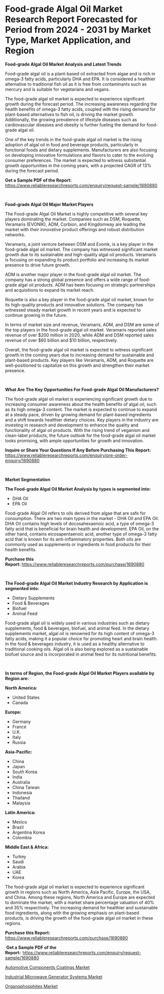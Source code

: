 <p><h1>Food-grade Algal Oil Market Research Report Forecasted for Period from 2024 -  2031 by Market Type, Market Application, and Region</h1></p><p><strong>Food-grade Algal Oil Market Analysis and Latest Trends</strong></p>
<p><p>Food-grade algal oil is a plant-based oil extracted from algae and is rich in omega-3 fatty acids, particularly DHA and EPA. It is considered a healthier alternative to traditional fish oil as it is free from contaminants such as mercury and is suitable for vegetarians and vegans.</p><p>The food-grade algal oil market is expected to experience significant growth during the forecast period. The increasing awareness regarding the health benefits of omega-3 fatty acids, coupled with the rising demand for plant-based alternatives to fish oil, is driving the market growth. Additionally, the growing prevalence of lifestyle diseases such as cardiovascular diseases and obesity is further fueling the demand for food-grade algal oil.</p><p>One of the key trends in the food-grade algal oil market is the rising adoption of algal oil in food and beverage products, particularly in functional foods and dietary supplements. Manufacturers are also focusing on developing innovative formulations and flavors to cater to the evolving consumer preferences. The market is expected to witness substantial growth opportunities in the coming years, with a projected CAGR of 13% during the forecast period.</p></p>
<p><strong>Get a Sample PDF of the Report:&nbsp;</strong> <a href="https://www.reliableresearchreports.com/enquiry/request-sample/1690880">https://www.reliableresearchreports.com/enquiry/request-sample/1690880</a></p>
<p>&nbsp;</p>
<p><strong>Food-grade Algal Oil Major Market Players</strong></p>
<p><p>The Food-grade Algal Oil Market is highly competitive with several key players dominating the market. Companies such as DSM, Roquette, Veramaris (EVONIK), ADM, Corbion, and Kingdomway are leading the market with their innovative product offerings and robust distribution networks.</p><p>Veramaris, a joint venture between DSM and Evonik, is a key player in the food-grade algal oil market. The company has witnessed significant market growth due to its sustainable and high-quality algal oil products. Veramaris is focusing on expanding its product portfolio and increasing its market presence to drive future growth.</p><p>ADM is another major player in the food-grade algal oil market. The company has a strong global presence and offers a wide range of food-grade algal oil products. ADM has been focusing on strategic partnerships and acquisitions to expand its market reach.</p><p>Roquette is also a key player in the food-grade algal oil market, known for its high-quality products and innovative solutions. The company has witnessed steady market growth in recent years and is expected to continue growing in the future.</p><p>In terms of market size and revenue, Veramaris, ADM, and DSM are some of the top players in the food-grade algal oil market. Veramaris reported sales revenue of over $200 million in 2020, while ADM and DSM reported sales revenue of over $60 billion and $10 billion, respectively.</p><p>Overall, the food-grade algal oil market is expected to witness significant growth in the coming years due to increasing demand for sustainable and plant-based products. Key players like Veramaris, ADM, and Roquette are well-positioned to capitalize on this growth and strengthen their market presence.</p></p>
<p>&nbsp;</p>
<p><strong>What Are The Key Opportunities For Food-grade Algal Oil Manufacturers?</strong></p>
<p><p>The food-grade algal oil market is experiencing significant growth due to increasing consumer awareness about the health benefits of algal oil, such as its high omega-3 content. The market is expected to continue to expand at a steady pace, driven by growing demand for plant-based ingredients and a shift towards healthier dietary choices. Key players in the industry are investing in research and development to enhance the quality and functionality of algal oil products. With the rising trend of veganism and clean-label products, the future outlook for the food-grade algal oil market looks promising, with ample opportunities for growth and innovation.</p></p>
<p><strong>Inquire or Share Your Questions If Any Before Purchasing This Report:</strong> <a href="https://www.reliableresearchreports.com/enquiry/pre-order-enquiry/1690880">https://www.reliableresearchreports.com/enquiry/pre-order-enquiry/1690880</a></p>
<p>&nbsp;</p>
<p><strong>Market Segmentation</strong></p>
<p><strong>The Food-grade Algal Oil Market Analysis by types is segmented into:</strong></p>
<p><ul><li>DHA Oil</li><li>EPA Oil</li></ul></p>
<p><p>Food-grade Algal Oil refers to oils derived from algae that are safe for consumption. There are two main types in the market - DHA Oil and EPA Oil. DHA Oil contains high levels of docosahexaenoic acid, a type of omega-3 fatty acid that is beneficial for brain health and development. EPA Oil, on the other hand, contains eicosapentaenoic acid, another type of omega-3 fatty acid that is known for its anti-inflammatory properties. Both oils are commonly used as supplements or ingredients in food products for their health benefits.</p></p>
<p><strong>Purchase this Report:&nbsp;</strong><a href="https://www.reliableresearchreports.com/purchase/1690880">https://www.reliableresearchreports.com/purchase/1690880</a></p>
<p>&nbsp;</p>
<p><strong>The Food-grade Algal Oil Market Industry Research by Application is segmented into:</strong></p>
<p><ul><li>Dietary Supplements</li><li>Food & Beverages</li><li>Biofuel</li><li>Animal Feed</li></ul></p>
<p><p>Food-grade algal oil is widely used in various industries such as dietary supplements, food & beverages, biofuel, and animal feed. In the dietary supplements market, algal oil is renowned for its high content of omega-3 fatty acids, making it a popular choice for promoting heart and brain health. In the food & beverages industry, it is used as a healthy alternative to traditional cooking oils. Algal oil is also being explored as a sustainable biofuel source and is incorporated in animal feed for its nutritional benefits.</p></p>
<p>&nbsp;</p>
<p><strong>In terms of Region, the Food-grade Algal Oil Market Players available by Region are:</strong></p>
<p>
    <p> <strong> North America: </strong>
        <ul>
            <li>United States</li>
            <li>Canada</li>
        </ul>
        </p> 
    <p> <strong> Europe: </strong>
        <ul>
            <li>Germany</li>
            <li>France</li>
            <li>U.K.</li>
            <li>Italy</li>
            <li>Russia</li>
        </ul>
        </p> 
    <p> <strong> Asia-Pacific: </strong>
        <ul>
            <li>China</li>
            <li>Japan</li>
            <li>South Korea</li>
            <li>India</li>
            <li>Australia</li>
            <li>China Taiwan</li>
            <li>Indonesia</li>
            <li>Thailand</li>
            <li>Malaysia</li>
        </ul>
        </p> 
    <p> <strong> Latin America: </strong>
        <ul>
            <li>Mexico</li>
            <li>Brazil</li>
            <li>Argentina Korea</li>
            <li>Colombia</li>
        </ul>
        </p> 
    <p> <strong> Middle East & Africa: </strong>
        <ul>
            <li>Turkey</li>
            <li>Saudi</li>
            <li>Arabia</li>
            <li>UAE</li>
            <li>Korea</li>
        </ul>
    </p>
    </p>
<p><p>The food-grade algal oil market is expected to experience significant growth in regions such as North America, Asia Pacific, Europe, the USA, and China. Among these regions, North America and Europe are expected to dominate the market, with a market share percentage valuation of 40% and 35% respectively. The increasing demand for healthier and sustainable food ingredients, along with the growing emphasis on plant-based products, is driving the growth of the food-grade algal oil market in these regions.</p></p>
<p><strong>Purchase this Report: </strong><a href="https://www.reliableresearchreports.com/purchase/1690880">https://www.reliableresearchreports.com/purchase/1690880</a></p>
<p>&nbsp;<strong>Get a Sample PDF of the Report:&nbsp;&nbsp;</strong><a href="https://www.reliableresearchreports.com/enquiry/request-sample/1690880">https://www.reliableresearchreports.com/enquiry/request-sample/1690880</a></p>
<p><strong></strong></p>
<p><p><a href="https://issuu.com/reportprime-2/docs/automotive-components-coatings-market-size-2030.pp">Automotive Components Coatings Market</a></p><p><a href="https://issuu.com/reportprime-2/docs/industrial-microwave-generator-systems-market-size">Industrial Microwave Generator Systems Market</a></p><p><a href="https://github.com/bobicer/Market-Research-Report-List-2/blob/main/organophosphites-market.md">Organophosphites Market</a></p></p>